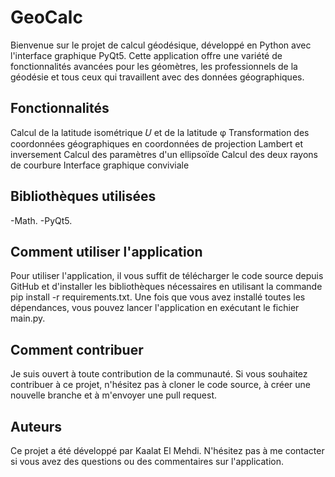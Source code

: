 # GeoCalc
Bienvenue sur le projet de calcul géodésique, développé en Python avec l'interface graphique PyQt5. Cette application offre une variété de fonctionnalités avancées pour les géomètres, les professionnels de la géodésie et tous ceux qui travaillent avec des données géographiques.

## Fonctionnalités
Calcul de la latitude isométrique 𝑈 et de la latitude φ
Transformation des coordonnées géographiques en coordonnées de projection Lambert et inversement
Calcul des paramètres d'un ellipsoïde
Calcul des deux rayons de courbure
Interface graphique conviviale
## Bibliothèques utilisées
-Math.
-PyQt5.
## Comment utiliser l'application
Pour utiliser l'application, il vous suffit de télécharger le code source depuis GitHub et d'installer les bibliothèques nécessaires en utilisant la commande pip install -r requirements.txt. Une fois que vous avez installé toutes les dépendances, vous pouvez lancer l'application en exécutant le fichier main.py.

## Comment contribuer
Je suis ouvert à toute contribution de la communauté. Si vous souhaitez contribuer à ce projet, n'hésitez pas à cloner le code source, à créer une nouvelle branche et à m'envoyer une pull request.

## Auteurs
Ce projet a été développé par Kaalat El Mehdi. N'hésitez pas à me contacter si vous avez des questions ou des commentaires sur l'application.
